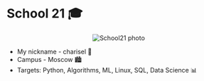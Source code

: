 # School 21 🎓

<p align="center">
    <img src="https://sun9-38.userapi.com/impg/KJR2NK87iyCNo7L8oZ9379FOTBF2nQJJ3mWvZw/mFRmaBUOkuk.jpg?size=480x360&quality=96&sign=8ffee636080944c3067db7ad320c8400&type=album" alt="School21 photo" />
</p>

- My nickname - charisel 🐯
- Campus - Moscow 🏙
- Targets: Python, Algorithms, ML, Linux, SQL, Data Science 📊

